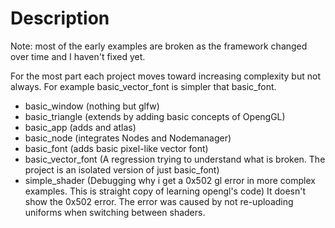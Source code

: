 # Description
Note: most of the early examples are broken as the framework changed over time and I haven't fixed yet.

For the most part each project moves toward increasing complexity but not always. For example basic_vector_font is simpler that basic_font.
- basic_window (nothing but glfw)
- basic_triangle (extends by adding basic concepts of OpengGL)
- basic_app (adds and atlas)
- basic_node (integrates Nodes and Nodemanager)
- basic_font (adds basic pixel-like vector font)
- basic_vector_font (A regression trying to understand what is broken. The project is an isolated version of just basic_font)
- simple_shader (Debugging why i get a 0x502 gl error in more complex examples. 
This is straight copy of learning opengl's code) It doesn't show the 0x502 error.
The error was caused by not re-uploading uniforms when switching between shaders.
